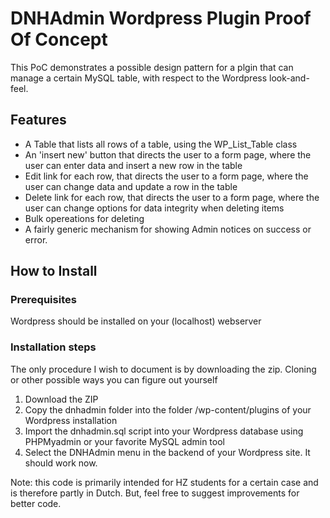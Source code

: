 # DNHAdmin Wordpress Plugin Proof Of Concept
This PoC demonstrates a possible design pattern for a plgin that can manage a certain MySQL table, with respect to the Wordpress look-and-feel. 

## Features
- A Table that lists all rows of a table, using the WP_List_Table class
- An 'insert new' button that directs the user to a form page, where the user can enter data and insert a new row in the table
- Edit link for each row, that directs the user to a form page, where the user can change data and update a row in the table
- Delete link for each row, that directs the user to a form page, where the user can change options for data integrity when deleting items
- Bulk opereations for deleting
- A fairly generic mechanism for showing Admin notices on success or error.

## How to Install

### Prerequisites
Wordpress should be installed on your (localhost) webserver

### Installation steps
The only procedure I wish to document is by downloading the zip. Cloning or other possible ways you can figure out yourself
1. Download the ZIP
2. Copy the dnhadmin folder into the folder /wp-content/plugins of your Wordpress installation
3. Import the dnhadmin.sql script into your Wordpress database using PHPMyadmin or your favorite MySQL admin tool
4. Select the DNHAdmin menu in the backend of your Wordpress site. It should work now.

Note: this code is primarily intended for HZ students for a certain case and is therefore partly in Dutch. But, feel free to suggest improvements for better code.
